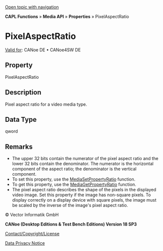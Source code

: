 [Open topic with navigation](../../../../../CANoeDEFamily.htm#Topics/CAPLFunctions/Media/Properties/CAPLfunctionPixelAspectRatio.md)

**CAPL Functions** » **Media API** » **Properties** » PixelAspectRatio

# PixelAspectRatio

[Valid for](../../../Shared/FeatureAvailability.md): CANoe DE • CANoe4SW DE

## Property

PixelAspectRatio

## Description

Pixel aspect ratio for a video media type.

## Data Type

qword

## Remarks

- The upper 32 bits contain the numerator of the pixel aspect ratio and the lower 32 bits contain the denominator. The numerator is the horizontal component of the aspect ratio; the denominator is the vertical component.
- To set this property, use the [MediaSetPropertyRatio](../Functions/CAPLfunctionMediaSetPropertyRatio.md) function.
- To get this property, use the [MediaGetPropertyRatio](../Functions/CAPLfunctionMediaGetPropertyRatio.md) function.
- The pixel aspect ratio describes the shape of the pixels in the displayed video image. Set this property if the image has non-square pixels. To display correctly on a display device with square pixels, the image must be scaled by the inverse of the image's pixel aspect ratio.

© Vector Informatik GmbH

**CANoe (Desktop Editions & Test Bench Editions) Version 18 SP3**

[Contact/Copyright/License](../../../Shared/ContactCopyrightLicense.md)

[Data Privacy Notice](https://www.vector.com/int/en/company/get-info/privacy-policy/)